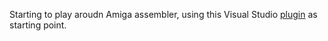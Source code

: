 Starting to play aroudn Amiga assembler, using this Visual Studio [plugin](https://github.com/prb28/vscode-amiga-assembly) as starting point.
